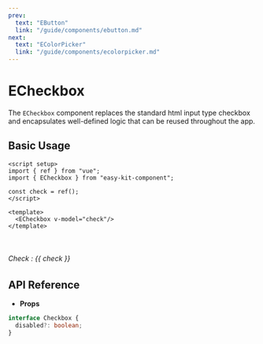 ```yaml
---
prev:
  text: "EButton"
  link: "/guide/components/ebutton.md"
next:
  text: "EColorPicker"
  link: "/guide/components/ecolorpicker.md"
---
```


<script setup lang="ts">
import { ECheckbox } from "../../../src/index.ts";
import ExampleLayout from "../../utils/ExampleLayout.vue";
import { ref } from "vue";

const check = ref(false);
</script>

# ECheckbox

The `ECheckbox` component replaces the standard html input type checkbox and encapsulates well-defined logic that can be reused throughout the app.

## Basic Usage

```vue-html
<script setup>
import { ref } from "vue";
import { ECheckbox } from "easy-kit-component";

const check = ref();
</script>

<template>
  <ECheckbox v-model="check"/>
</template>
```

<ExampleLayout>
  <ECheckbox id="checkbox" v-model="check"/><br/>
   <h6>Check : {{ check }}</h6>
</ExampleLayout>

## API Reference

- **Props**

```ts
interface Checkbox {
  disabled?: boolean;
}
```
